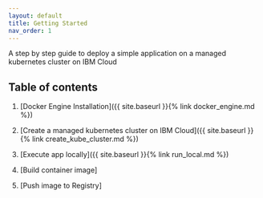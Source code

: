 ```yaml
---
layout: default
title: Getting Started
nav_order: 1
---
```


A step by step guide to deploy a simple application on a managed kubernetes cluster on IBM Cloud

## Table of contents

1. [Docker Engine Installation]({{ site.baseurl }}{% link docker_engine.md %})

2. [Create a managed kubernetes cluster on IBM Cloud]({{ site.baseurl }}{% link create_kube_cluster.md %})

3. [Execute app locally]({{ site.baseurl }}{% link run_local.md %})

4. [Build container image]

5. [Push image to Registry]

